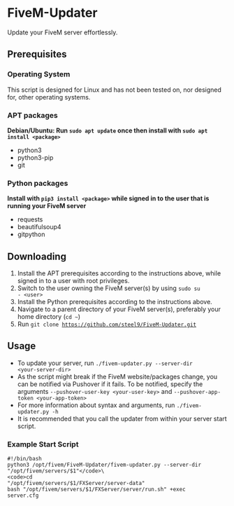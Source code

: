 # FiveM-Updater
Update your FiveM server effortlessly.

## Prerequisites
### Operating System
This script is designed for Linux and has not been tested on, nor designed for, other operating systems.

### APT packages
**Debian/Ubuntu: Run <code>sudo apt update</code> once then install with <code>sudo apt install \<package\></code>**
- python3
- python3-pip
- git

### Python packages
**Install with <code>pip3 install \<package\></code> while signed in to the user that is running your FiveM server**
- requests
- beautifulsoup4
- gitpython

## Downloading
1. Install the APT prerequisites according to the instructions above, while signed in to a user with root privileges.
2. Switch to the user owning the FiveM server(s) by using <code>sudo su - \<user\></code>
3. Install the Python prerequisites according to the instructions above.
4. Navigate to a parent directory of your FiveM server(s), preferably your home directory (<code>cd ~</code>)
5. Run <code>git clone https://github.com/steel9/FiveM-Updater.git</code>

## Usage
- To update your server, run <code>./fivem-updater.py --server-dir \<your-server-dir\></code>
- As the script might break if the FiveM website/packages change, you can be notified via Pushover if it fails. To be notified, specify the arguments <code>--pushover-user-key \<your-user-key\></code> and <code>--pushover-app-token \<your-app-token\></code>
- For more information about syntax and arguments, run <code>./fivem-updater.py -h</code>
- It is recommended that you call the updater from within your server start script.

### Example Start Script
<code>#!/bin/bash</code>\
<code>python3 /opt/fivem/FiveM-Updater/fivem-updater.py --server-dir "/opt/fivem/servers/$1"</code>\
<code>cd "/opt/fivem/servers/$1/FXServer/server-data"</code>\
<code>bash "/opt/fivem/servers/$1/FXServer/server/run.sh" +exec server.cfg</code>
